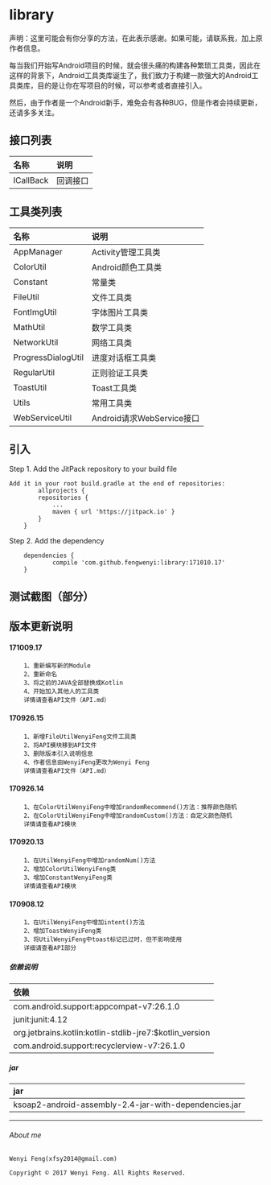 # library

声明：这里可能会有你分享的方法，在此表示感谢。如果可能，请联系我，加上原作者信息。

每当我们开始写Android项目的时候，就会很头痛的构建各种繁琐工具类，因此在这样的背景下，Android工具类库诞生了，我们致力于构建一款强大的Android工具类库，目的是让你在写项目的时候，可以参考或者直接引入。

然后，由于作者是一个Android新手，难免会有各种BUG，但是作者会持续更新，还请多多关注。

## 接口列表
| 名称                     | 说明|
|:--------                 |:-----|
|ICallBack                 |回调接口|


## 工具类列表
| 名称                     | 说明|
|:--------                 |:-----|
|AppManager                |Activity管理工具类|
|ColorUtil                 |Android颜色工具类|
|Constant                  |常量类|
|FileUtil                  |文件工具类|
|FontImgUtil               |字体图片工具类|
|MathUtil                  |数学工具类|
|NetworkUtil               |网络工具类|
|ProgressDialogUtil        |进度对话框工具类|
|RegularUtil               |正则验证工具类|
|ToastUtil                 |Toast工具类|
|Utils                     |常用工具类|
|WebServiceUtil            |Android请求WebService接口|



## 引入

Step 1. Add the JitPack repository to your build file 
```
Add it in your root build.gradle at the end of repositories:
		allprojects {
		repositories {
			...
			maven { url 'https://jitpack.io' }
		}
	}
```

Step 2. Add the dependency
```
	dependencies {
	        compile 'com.github.fengwenyi:library:171010.17'
	}
```

## 测试截图（部分）


## 版本更新说明

#### 171009.17
```
	1、重新编写新的Module
	2、重新命名
	3、将之前的JAVA全部替换成Kotlin
	4、开始加入其他人的工具类
	详情请查看API文件（API.md）
```

#### 170926.15
```
	1、新增FileUtilWenyiFeng文件工具类
	2、将API模块移到API文件
	3、删除版本引入说明信息
	4、作者信息由WenyiFeng更改为Wenyi Feng
	详情请查看API文件（API.md）
```

#### 170926.14
```
	1、在ColorUtilWenyiFeng中增加randomRecommend()方法：推荐颜色随机
	2、在ColorUtilWenyiFeng中增加randomCustom()方法：自定义颜色随机
	详情请查看API模块
```

#### 170920.13
```
	1、在UtilWenyiFeng中增加randomNum()方法
	2、增加ColorUtilWenyiFeng类
	3、增加ConstantWenyiFeng类
	详情请查看API模块
```

#### 170908.12
```
	1、在UtilWenyiFeng中增加intent()方法
	2、增加ToastWenyiFeng类
	3、将UtilWenyiFeng中toast标记已过时，但不影响使用
	详细请查看API部分
```

##### 依赖说明
|                      依赖                             |
|                     :----                             |
|com.android.support:appcompat-v7:26.1.0                |
|junit:junit:4.12                                       |
|org.jetbrains.kotlin:kotlin-stdlib-jre7:$kotlin_version|
|com.android.support:recyclerview-v7:26.1.0             |


##### jar
|                     jar                             |
|                   :----                             |
|ksoap2-android-assembly-2.4-jar-with-dependencies.jar|

------------

###### About me
```
Wenyi Feng(xfsy2014@gmail.com)

Copyright © 2017 Wenyi Feng. All Rights Reserved.
```
